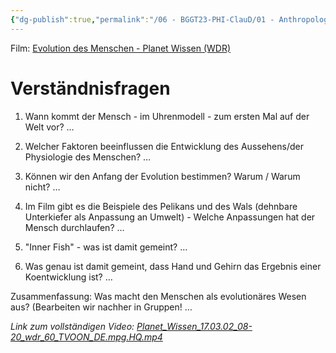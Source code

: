 ```yaml
---
{"dg-publish":true,"permalink":"/06 - BGGT23-PHI-ClauD/01 - Anthropologie/03 - Die Evolutionstheorie/"}
---
```


Film: [Evolution des Menschen - Planet Wissen (WDR)](https://bbzrdeckde-my.sharepoint.com/:v:/g/personal/dennis_clausen_bbz-rd-eck_de/Ecb0v0F1b_9PvG5jrLoulk8BF4QDkq6DHz_jtwtwTOlImQ)


# Verständnisfragen
 
1. Wann kommt der Mensch - im Uhrenmodell - zum ersten Mal auf der Welt vor?
…
 
2. Welcher Faktoren beeinflussen die Entwicklung des Aussehens/der Physiologie des Menschen? 
… 
 
3. Können wir den Anfang der Evolution bestimmen? Warum / Warum nicht?
…
 
4. Im Film gibt es die Beispiele des Pelikans und des Wals (dehnbare Unterkiefer als Anpassung an Umwelt) - Welche Anpassungen hat der Mensch durchlaufen?
…
 
5. "Inner Fish" - was ist damit gemeint? 
…
 
6. Was genau ist damit gemeint, dass Hand und Gehirn das Ergebnis einer Koentwicklung ist?
…

Zusammenfassung: Was macht den Menschen als evolutionäres Wesen aus? (Bearbeiten wir nachher in Gruppen!
…



*Link zum vollständigen Video: 	[Planet_Wissen_17.03.02_08-20_wdr_60_TVOON_DE.mpg.HQ.mp4](https://bbzrdeckde-my.sharepoint.com/:v:/g/personal/dennis_clausen_bbz-rd-eck_de/Ecb0v0F1b_9PvG5jrLoulk8BF4QDkq6DHz_jtwtwTOlImQ)*
